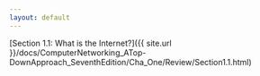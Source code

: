 ```yaml
---
layout: default
---
```


[Section 1.1: What is the Internet?]({{ site.url }}/docs/ComputerNetworking_ATop-DownApproach_SeventhEdition/Cha_One/Review/Section1.1.html)